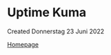 # Uptime Kuma
Created Donnerstag 23 Juni 2022

[Homepage](https://github.com/louislam/uptime-kuma)

